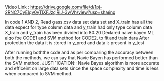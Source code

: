 Video Link : https://drive.google.com/file/d/1pj-2RNC7CyEIqv0yTlXFJzqIRiJ-3wVh/view?usp=sharing

In code 1 AND 2, Read glass.csv data set data set and X_train has all the data expect for type column data and y_train had only type column data X_train and y_train has been divided into 80:20 Declared naive bayen ML algo foe CODE1 and SVM method for CODE2, to fit and train dara After protection the data it is stored in y_pred and data is present in y_test

After running boththe code and as per comparing the accuracy between both the methods, we can say that Navie Bayen has performed better than the SVM method. JUSTIFICATION:: Navie Bayes algorithm is more accurate and efficeint on large data sets since the space complexity and time is less when compared to SVM method.
